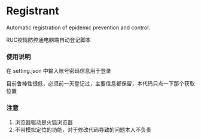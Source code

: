 # Registrant

 Automatic registration of epidemic prevention and control.

RUC疫情防控通电脑端自动登记脚本

### 使用说明

在 setting.json 中输入账号密码信息用于登录

目前鲁棒性很低，必须前一天登记过，主要信息都保留，本代码只点一下那个获取位置

### 注意

1. 浏览器驱动是火狐浏览器
2. 不带模拟定位的功能，对于修改代码导致的问题本人不负责
